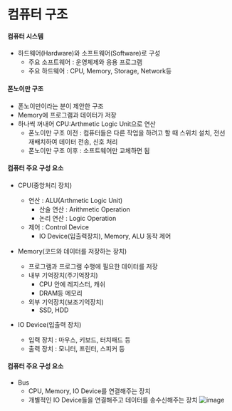 컴퓨터 구조 
===

#### 컴퓨터 시스템
+ 하드웨어(Hardware)와 소프트웨어(Software)로 구성
  + 주요 소프트웨어 : 운영체제와 응용 프로그램
  + 주요 하드웨어 : CPU, Memory, Storage, Network등

#### 폰노이만 구조
+ 폰노이만이라는 분이 제안한 구조
+ Memory에 프로그램과 데이터가 저장
+ 하나씩 꺼내어 CPU:Arthmetic Logic Unit으로 연산
  + 폰노이만 구조 이전 : 컴퓨터들은 다른 작업을 하려고 할 때 스위치 설치, 전선 재배치하여 데이터 전송, 신호 처리
  + 폰노이만 구조 이후 : 소프트웨어만 교체하면 됨
 
#### 컴퓨터 주요 구성 요소
+ CPU(중앙처리 장치)
  + 연산 : ALU(Arthmetic Logic Unit)
      + 산술 연산 : Arithmetic Operation
      + 논리 연산 : Logic Operation
  + 제어 : Control Device
      + IO Device(입출력장치), Memory, ALU 동작 제어

+ Memory(코드와 데이터를 저장하는 장치)
  + 프로그램과 프로그램 수행에 필요한 데이터를 저장
  + 내부 기억장치(주기억장치)
    + CPU 안에 레지스터, 캐쉬
    + DRAM등 메모리
  + 외부 기억장치(보조기억장치)
    + SSD, HDD
+ IO Device(입출력 장치)
  + 입력 장치 : 마우스, 키보드, 터치패드 등
  + 출력 장치 : 모니터, 프린터, 스피커 등
#### 컴퓨터 주요 구성 요소 
+ Bus
  +  CPU, Memory, IO Device를 연결해주는 장치
  +  개별적인 IO Device들을 연결해주고 데이터를 송수신해주는 장치
     ![image](https://github.com/user-attachments/assets/46693173-ca6a-4f2d-a32b-8fba9e1223ff)

